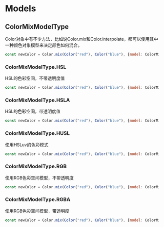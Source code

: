 # Models

## ColorMixModelType

Color对象中有不少方法，比如说Color.mix和Color.interpolate，都可以使用其中一种颜色对象模型来决定颜色如何混合。

```jsx
const newColor = Color.mix(Color("red"), Color("blue"), {model: ColorMixModelType.HSL})
```



### ColorMixModelType.HSL

HSL的色彩空间，不带透明度值

```jsx
const newColor = Color.mix(Color("red"), Color("blue"), {model: ColorMixModelType.HSL})
```



### ColorMixModelType.HSLA

HSL的色彩空间，带透明度值

```jsx
const newColor = Color.mix(Color("red"), Color("blue"), {model: ColorMixModelType.HSLA})
```



### ColorMixModelType.HUSL

使用HSLuv的色彩模式

```jsx
const newColor = Color.mix(Color("red"), Color("blue"), {model: ColorMixModelType.HUSL})
```



### ColorMixModelType.RGB

使用RGB色彩空间模型，不带透明度

```jsx
const newColor = Color.mix(Color("red"), Color("blue"), {model: ColorMixModelType.RGB})
```



### ColorMixModelType.RGBA

使用RGB色彩空间模型，带透明度

```jsx
const newColor = Color.mix(Color("red"), Color("blue"), {model: ColorMixModelType.RGBA})
```










